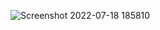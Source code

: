 ![Screenshot 2022-07-18 185810](https://user-images.githubusercontent.com/88345739/179624456-71aa03d6-2349-48a8-a6bb-31f7a219e7af.png)
